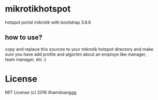 # mikrotikhotspot
hotspot portal mikrotik with bootstrap 3.6.6

## how to use?
copy and replace this sources to your mikrotik hotspot directory
and make sure you have add profile and algoritm about an employe like manager, team manager, etc :)

# License
MIT License (c) 2016 ilhamdoanggg

